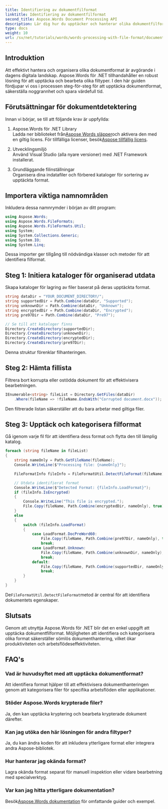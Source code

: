 ```yaml
---
title: Identifiering av dokumentfilformat
linktitle: Identifiering av dokumentfilformat
second_title: Aspose.Words Document Processing API
description: Lär dig hur du upptäcker och hanterar olika dokumentfilformat sömlöst med Aspose.Words för .NET. Följ vår detaljerade guide med praktiska exempel, tips och vanliga frågor.
type: docs
weight: 10
url: /sv/net/tutorials/words/words-processing-with-file-format/document-file-format-detection/
---
```

## Introduktion

Att effektivt hantera och organisera olika dokumentformat är avgörande i dagens digitala landskap. Aspose.Words för .NET tillhandahåller en robust lösning för att upptäcka och bearbeta olika filtyper. I den här guiden fördjupar vi oss i processen steg-för-steg för att upptäcka dokumentformat, säkerställa noggrannhet och spara värdefull tid.

## Förutsättningar för dokumentdetektering

Innan vi börjar, se till att följande krav är uppfyllda:

1. Aspose.Words för .NET Library  
    Ladda ner biblioteket från[Aspose Words släpper](https://releases.aspose.com/words/net/)och aktivera den med en giltig licens. För tillfälliga licenser, besök[Aspose tillfällig licens](https://purchase.aspose.com/temporary-license/).

2. Utvecklingsmiljö  
   Använd Visual Studio (alla nyare versioner) med .NET Framework installerat.

3. Grundläggande filinställningar  
   Organisera dina indatafiler och förbered kataloger för sortering av upptäckta format.

## Importera viktiga namnområden

Inkludera dessa namnrymder i början av ditt program:

```csharp
using Aspose.Words;
using Aspose.Words.FileFormats;
using Aspose.Words.FileFormats.Util;
using System;
using System.Collections.Generic;
using System.IO;
using System.Linq;
```

Dessa importer ger tillgång till nödvändiga klasser och metoder för att identifiera filformat.

## Steg 1: Initiera kataloger för organiserad utdata

Skapa kataloger för lagring av filer baserat på deras upptäckta format.

```csharp
string dataDir = "YOUR_DOCUMENT_DIRECTORY/";
string supportedDir = Path.Combine(dataDir, "Supported");
string unknownDir = Path.Combine(dataDir, "Unknown");
string encryptedDir = Path.Combine(dataDir, "Encrypted");
string pre97Dir = Path.Combine(dataDir, "Pre97");

// Se till att kataloger finns
Directory.CreateDirectory(supportedDir);
Directory.CreateDirectory(unknownDir);
Directory.CreateDirectory(encryptedDir);
Directory.CreateDirectory(pre97Dir);
```

Denna struktur förenklar filhanteringen.

## Steg 2: Hämta fillista

Filtrera bort korrupta eller ostödda dokument för att effektivisera bearbetningen.

```csharp
IEnumerable<string> fileList = Directory.GetFiles(dataDir)
    .Where(fileName => !fileName.EndsWith("Corrupted document.docx"));
```

Den filtrerade listan säkerställer att du bara arbetar med giltiga filer.

## Steg 3: Upptäck och kategorisera filformat

Gå igenom varje fil för att identifiera dess format och flytta den till lämplig katalog.

```csharp
foreach (string fileName in fileList)
{
    string nameOnly = Path.GetFileName(fileName);
    Console.WriteLine($"Processing file: {nameOnly}");

    FileFormatInfo fileInfo = FileFormatUtil.DetectFileFormat(fileName);

    // Utdata identifierat format
    Console.WriteLine($"Detected Format: {fileInfo.LoadFormat}");
    if (fileInfo.IsEncrypted)
    {
        Console.WriteLine("This file is encrypted.");
        File.Copy(fileName, Path.Combine(encryptedDir, nameOnly), true);
    }
    else
    {
        switch (fileInfo.LoadFormat)
        {
            case LoadFormat.DocPreWord60:
                File.Copy(fileName, Path.Combine(pre97Dir, nameOnly), true);
                break;
            case LoadFormat.Unknown:
                File.Copy(fileName, Path.Combine(unknownDir, nameOnly), true);
                break;
            default:
                File.Copy(fileName, Path.Combine(supportedDir, nameOnly), true);
                break;
        }
    }
}
```

 De`FileFormatUtil.DetectFileFormat`metod är central för att identifiera dokumentets egenskaper.

## Slutsats

Genom att utnyttja Aspose.Words för .NET blir det en enkel uppgift att upptäcka dokumentfilformat. Möjligheten att identifiera och kategorisera olika format säkerställer sömlös dokumenthantering, vilket ökar produktiviteten och arbetsflödeseffektiviteten.

## FAQ's

### Vad är huvudsyftet med att upptäcka dokumentformat?  
Att identifiera format hjälper till att effektivisera dokumenthanteringen genom att kategorisera filer för specifika arbetsflöden eller applikationer.

### Stöder Aspose.Words krypterade filer?  
Ja, den kan upptäcka kryptering och bearbeta krypterade dokument därefter.

### Kan jag utöka den här lösningen för andra filtyper?  
Ja, du kan ändra koden för att inkludera ytterligare format eller integrera andra Aspose-bibliotek.

### Hur hanterar jag okända format?  
Lagra okända format separat för manuell inspektion eller vidare bearbetning med specialverktyg.

### Var kan jag hitta ytterligare dokumentation?  
 Besök[Aspose.Words dokumentation](https://reference.aspose.com/words/net/) för omfattande guider och exempel.
